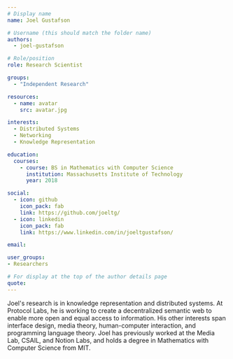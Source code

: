```yaml
---
# Display name
name: Joel Gustafson

# Username (this should match the folder name)
authors:
  - joel-gustafson

# Role/position
role: Research Scientist

groups:
  - "Independent Research"

resources:
  - name: avatar
    src: avatar.jpg

interests:
  - Distributed Systems
  - Networking
  - Knowledge Representation

education:
  courses:
    - course: BS in Mathematics with Computer Science
      institution: Massachusetts Institute of Technology
      year: 2018

social:
  - icon: github
    icon_pack: fab
    link: https://github.com/joeltg/
  - icon: linkedin
    icon_pack: fab
    link: https://www.linkedin.com/in/joeltgustafson/

email:

user_groups:
- Researchers

# For display at the top of the author details page
quote:
---
```


Joel's research is in knowledge representation and distributed systems. At Protocol Labs, he is working to create a decentralized semantic web to enable more open and equal access to information. His other interests span interface design, media theory, human-computer interaction, and programming language theory. Joel has previously worked at the Media Lab, CSAIL, and Notion Labs, and holds a degree in Mathematics with Computer Science from MIT.
